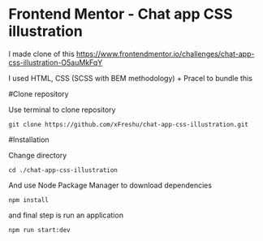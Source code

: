 # Frontend Mentor - Chat app CSS illustration
I made clone of this https://www.frontendmentor.io/challenges/chat-app-css-illustration-O5auMkFqY

I used HTML, CSS (SCSS with BEM methodology) + Pracel to bundle this

 #Clone repository
 
 Use terminal to clone repository  
 
`git clone https://github.com/xFreshu/chat-app-css-illustration.git`

#Installation

Change directory 

`cd ./chat-app-css-illustration`

And use Node Package Manager to download dependencies

`npm install`

and final step is run an application

`npm run start:dev`
